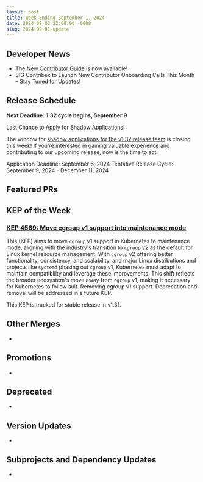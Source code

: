 ```yaml
---
layout: post
title: Week Ending September 1, 2024
date: 2024-09-02 22:00:00 -0000
slug: 2024-09-01-update
---
```


## Developer News
- The [New Contributor Guide](https://www.kubernetes.dev/docs/onboarding/) is now available!
- SIG Contribex to Launch New Contributor Onboarding Calls This Month – Stay Tuned for Updates!

## Release Schedule

**Next Deadline: 1.32 cycle begins, September 9**

Last Chance to Apply for Shadow Applications!

The window for [shadow applications for the v1.32 release team](https://docs.google.com/forms/d/e/1FAIpQLSdb60FW9aYIepSdXIWexQIKNJ8m3JSqHZ6kkH3Q_I7XP9OVYA/viewform) is closing this week! If you're interested in gaining valuable experience and contributing to our upcoming release, now is the time to act.

Application Deadline: September 6, 2024
Tentative Release Cycle: September 9, 2024 - December 11, 2024

## Featured PRs


## KEP of the Week

### [KEP 4569: Move cgroup v1 support into maintenance mode](https://github.com/kubernetes/enhancements/blob/master/keps/sig-node/4569-cgroup-v1-maintenance-mode/README.md)

This (KEP) aims to move `cgroup` v1 support in Kubernetes to maintenance mode, aligning with the industry's transition to `cgroup` v2 as the default for Linux kernel resource management. With `cgroup` v2 offering better functionality, consistency, and scalability, and major Linux distributions and projects like `systemd` phasing out `cgroup` v1, Kubernetes must adapt to maintain compatibility and leverage these improvements. This shift reflects the broader ecosystem's move away from `cgroup` v1, making it necessary for Kubernetes to follow suit. Removing cgroup v1 support. Deprecation and removal will be addressed in a future KEP.

This KEP is tracked for stable release in v1.31.

## Other Merges

*

## Promotions

*

## Deprecated

*

## Version Updates

*

## Subprojects and Dependency Updates

*
